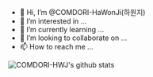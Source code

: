 - 👋 Hi, I’m @COMDORI-HaWonJi(하원지)
- 👀 I’m interested in ...
- 🌱 I’m currently learning ...
- 💞️ I’m looking to collaborate on ...
- 📫 How to reach me ...

<!---
COMDORI-HWJ/COMDORI-HWJ is a ✨ special ✨ repository because its `README.md` (this file) appears on your GitHub profile.
You can click the Preview link to take a look at your changes.
--->

![COMDORI-HWJ's github stats](https://github-readme-stats.vercel.app/api?username=COMDORI-HWJ&show_icons=true)
